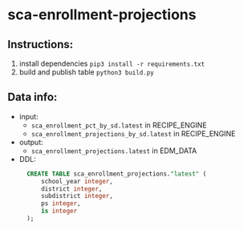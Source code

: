# sca-enrollment-projections

## Instructions: 
1. install dependencies `pip3 install -r requirements.txt`
2. build and publish table `python3 build.py`

## Data info: 
* input:
  * `sca_enrollment_pct_by_sd.latest` in RECIPE_ENGINE
  * `sca_enrollment_projections_by_sd.latest` in RECIPE_ENGINE
* output: 
  * `sca_enrollment_projections.latest` in EDM_DATA
* DDL: 
  ```sql
    CREATE TABLE sca_enrollment_projections."latest" (
        school_year integer,
        district integer,
        subdistrict integer,
        ps integer,
        is integer
    );
  ```